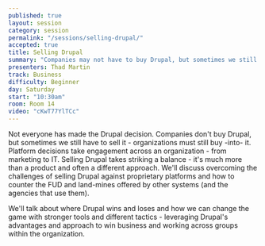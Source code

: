 ```yaml
---
published: true
layout: session
category: session
permalink: "/sessions/selling-drupal/"
accepted: true
title: Selling Drupal
summary: "Companies may not have to buy Drupal, but sometimes we still have to sell it - we'll cover some thoughts on how."
presenters: Thad Martin
track: Business
difficulty: Beginner
day: Saturday
start: "10:30am"
room: Room 14
video: "cKwT77YlTCc"
---
```


Not everyone has made the Drupal decision. Companies don't buy Drupal, but sometimes we still have to sell it - organizations must still buy -into- it. Platform decisions take engagement across an organization - from marketing to IT. Selling Drupal takes striking a balance - it's much more than a product and often a different approach. We'll discuss overcoming the challenges of selling Drupal against proprietary platforms and how to counter the FUD and land-mines offered by other systems (and the agencies that use them).

We'll talk about where Drupal wins and loses and how we can change the game with stronger tools and different tactics - leveraging Drupal's advantages and approach to win business and working across groups within the organization.
